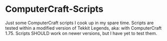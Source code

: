 # ComputerCraft-Scripts
Just some ComputerCraft scripts I cook up in my spare time. 
Scripts are tested within a modified version of Tekkit Legends, aka: with ComputerCraft 1.75. 
Scripts SHOULD work on newer versions, but I have yet to test them.
